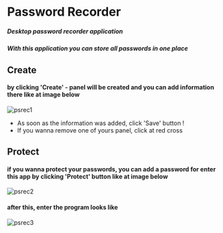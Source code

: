 # Password Recorder
##### Desktop password recorder application
##### With this application you can store all passwords in one place
## Create
#### by clicking 'Create' - panel will be created and you can add information there like at image below
![psrec1](https://cloud.githubusercontent.com/assets/26279127/26832855/71cb683e-4ad9-11e7-8ca3-5cdbf8a61dab.png)
* As soon as the information was added, click 'Save' button !
* If you wanna remove one of yours panel, click at red cross
## Protect
#### if you wanna protect your passwords, you can add a password for enter this app by clicking 'Protect' button like at image below
![psrec2](https://cloud.githubusercontent.com/assets/26279127/26832852/719573b4-4ad9-11e7-806c-1ec7fa84c169.png)
#### after this, enter the program looks like
![psrec3](https://cloud.githubusercontent.com/assets/26279127/26832854/71b9f248-4ad9-11e7-8b70-c1553d596f95.png)
